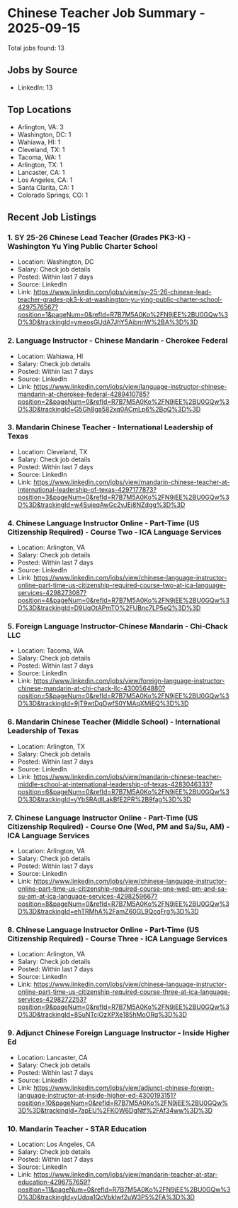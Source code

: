 # Chinese Teacher Job Summary - 2025-09-15

Total jobs found: 13

## Jobs by Source

- LinkedIn: 13

## Top Locations

- Arlington, VA: 3
- Washington, DC: 1
- Wahiawa, HI: 1
- Cleveland, TX: 1
- Tacoma, WA: 1
- Arlington, TX: 1
- Lancaster, CA: 1
- Los Angeles, CA: 1
- Santa Clarita, CA: 1
- Colorado Springs, CO: 1

## Recent Job Listings

### 1. SY 25-26 Chinese Lead Teacher (Grades PK3-K) - Washington Yu Ying Public Charter School
- Location: Washington, DC
- Salary: Check job details
- Posted: Within last 7 days
- Source: LinkedIn
- Link: https://www.linkedin.com/jobs/view/sy-25-26-chinese-lead-teacher-grades-pk3-k-at-washington-yu-ying-public-charter-school-4297576567?position=1&pageNum=0&refId=R7B7M5A0Ko%2FN9jEE%2BU0GQw%3D%3D&trackingId=ymeosGUdA7JhY5AibnnW%2BA%3D%3D

### 2. Language Instructor - Chinese Mandarin - Cherokee Federal
- Location: Wahiawa, HI
- Salary: Check job details
- Posted: Within last 7 days
- Source: LinkedIn
- Link: https://www.linkedin.com/jobs/view/language-instructor-chinese-mandarin-at-cherokee-federal-4289410785?position=2&pageNum=0&refId=R7B7M5A0Ko%2FN9jEE%2BU0GQw%3D%3D&trackingId=G5Gh8ga582xq0ACmLp6%2BqQ%3D%3D

### 3. Mandarin Chinese Teacher - International Leadership of Texas
- Location: Cleveland, TX
- Salary: Check job details
- Posted: Within last 7 days
- Source: LinkedIn
- Link: https://www.linkedin.com/jobs/view/mandarin-chinese-teacher-at-international-leadership-of-texas-4297177873?position=3&pageNum=0&refId=R7B7M5A0Ko%2FN9jEE%2BU0GQw%3D%3D&trackingId=w4SujeqAwGc2vJEj8NZdgg%3D%3D

### 4. Chinese Language Instructor Online - Part-Time (US Citizenship Required) - Course Two - ICA Language Services
- Location: Arlington, VA
- Salary: Check job details
- Posted: Within last 7 days
- Source: LinkedIn
- Link: https://www.linkedin.com/jobs/view/chinese-language-instructor-online-part-time-us-citizenship-required-course-two-at-ica-language-services-4298273087?position=4&pageNum=0&refId=R7B7M5A0Ko%2FN9jEE%2BU0GQw%3D%3D&trackingId=D9UqOtAPmTO%2FUBnc7LP5eQ%3D%3D

### 5. Foreign Language Instructor-Chinese Mandarin - Chi-Chack LLC
- Location: Tacoma, WA
- Salary: Check job details
- Posted: Within last 7 days
- Source: LinkedIn
- Link: https://www.linkedin.com/jobs/view/foreign-language-instructor-chinese-mandarin-at-chi-chack-llc-4300564880?position=5&pageNum=0&refId=R7B7M5A0Ko%2FN9jEE%2BU0GQw%3D%3D&trackingId=9jT9wtDqDwfS0YMAqXMiEQ%3D%3D

### 6. Mandarin Chinese Teacher (Middle School) - International Leadership of Texas
- Location: Arlington, TX
- Salary: Check job details
- Posted: Within last 7 days
- Source: LinkedIn
- Link: https://www.linkedin.com/jobs/view/mandarin-chinese-teacher-middle-school-at-international-leadership-of-texas-4283046333?position=6&pageNum=0&refId=R7B7M5A0Ko%2FN9jEE%2BU0GQw%3D%3D&trackingId=yYbSRAdlLakBfE2PR%2B9fag%3D%3D

### 7. Chinese Language Instructor Online - Part-Time (US Citizenship Required) - Course One (Wed, PM and Sa/Su, AM) - ICA Language Services
- Location: Arlington, VA
- Salary: Check job details
- Posted: Within last 7 days
- Source: LinkedIn
- Link: https://www.linkedin.com/jobs/view/chinese-language-instructor-online-part-time-us-citizenship-required-course-one-wed-pm-and-sa-su-am-at-ica-language-services-4298259667?position=8&pageNum=0&refId=R7B7M5A0Ko%2FN9jEE%2BU0GQw%3D%3D&trackingId=ehTRMhA%2FamZ60GL9QcqFrg%3D%3D

### 8. Chinese Language Instructor Online - Part-Time (US Citizenship Required) - Course Three - ICA Language Services
- Location: Arlington, VA
- Salary: Check job details
- Posted: Within last 7 days
- Source: LinkedIn
- Link: https://www.linkedin.com/jobs/view/chinese-language-instructor-online-part-time-us-citizenship-required-course-three-at-ica-language-services-4298272253?position=9&pageNum=0&refId=R7B7M5A0Ko%2FN9jEE%2BU0GQw%3D%3D&trackingId=8SuNTcjOzXPXe185hMoORg%3D%3D

### 9. Adjunct Chinese Foreign Language Instructor - Inside Higher Ed
- Location: Lancaster, CA
- Salary: Check job details
- Posted: Within last 7 days
- Source: LinkedIn
- Link: https://www.linkedin.com/jobs/view/adjunct-chinese-foreign-language-instructor-at-inside-higher-ed-4300193151?position=10&pageNum=0&refId=R7B7M5A0Ko%2FN9jEE%2BU0GQw%3D%3D&trackingId=7apEU%2FKOW6DgNtf%2FAf34ww%3D%3D

### 10. Mandarin Teacher - STAR Education
- Location: Los Angeles, CA
- Salary: Check job details
- Posted: Within last 7 days
- Source: LinkedIn
- Link: https://www.linkedin.com/jobs/view/mandarin-teacher-at-star-education-4296757659?position=11&pageNum=0&refId=R7B7M5A0Ko%2FN9jEE%2BU0GQw%3D%3D&trackingId=yUdqa1QcVbklwf2uW3P5%2FA%3D%3D

